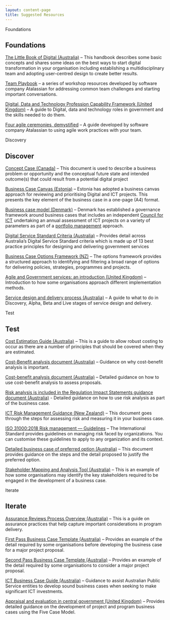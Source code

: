 ```yaml
---
layout: content-page
title: Suggested Resources
---
```

<div class="label Foundations">Foundations</div>
<h2 class="mt-0">Foundations</h2>
<div class="links-list mb-3">
    <p><a href="https://www.dta.gov.au/blogs/thinking-and-acting-digitally-little-book-digital">The Little Book of Digital (Australia)</a> &ndash; This handbook describes some basic concepts and shares some ideas on the best ways to start digital transformation in your organisation including establishing a multidisciplinary team and adopting user-centred design to create better results.</p>
    <p><a href="https://www.atlassian.com/team-playbook">Team Playbook</a> &ndash; a series of workshop resources developed by software company Atalassian for addressing common team challenges and starting important conversations.</p>
    <p><a href="https://www.gov.uk/government/collections/digital-data-and-technology-profession-capability-framework">Digital, Data and Technology Profession Capability Framework (United Kingdom)</a> &ndash; A guide to Digital, data and technology roles in government and the skills needed to do them.</p>
    <p><a href="https://www.atlassian.com/agile/scrum/ceremonies">Four agile ceremonies, demystified</a> &ndash; A guide developed by software company Atalassian to using agile work practices with your team.</p>
</div>
<div class="label Discovery">Discovery</div>
<h2 class="mt-0">Discover</h2>
<div class="links-list mb-3">
    <p><a href="conhttps://www.tbs-sct.gc.ca/pol-cont/doc/32593-eng.docx">Concept Case (</a><a href="conhttps://www.tbs-sct.gc.ca/pol-cont/doc/32593-eng.docx">Canada)</a> &ndash; This document is used to describe a business problem or opportunity and the conceptual future state and intended outcome(s) that could result from a potential digital project</p>
    <p><a href="https://dtaplaybook.z24.web.core.windows.net/play1/EstoniaBusinessCase.pdf">Business Case Canvas (Estonia)</a> &ndash; Estonia has adopted a business canvas approach for reviewing and prioritising Digital and ICT projects. This presents the key element of the business case in a one-page (A4) format.</p>
    <p><a href="https://en.digst.dk/ict-portfolio-management/business-case-model/">Business case model (Denmark)</a> &ndash; Denmark has established a governance framework around business cases that includes an independent <a href="https://en.digst.dk/ict-portfolio-management/the-danish-council-for-ict/">Council for ICT</a> undertaking an annual assessment of ICT projects on a variety of parameters as part of a <a href="https://en.digst.dk/ict-portfolio-management/ict-project-model/">portfolio management</a> approach.</p>
    <p><a href="https://www.dta.gov.au/help-and-advice/about-digital-service-standard">Digital Service Standard Criteria (Australia)</a> &ndash; Provides detail across Australia&rsquo;s Digital Service Standard criteria which is made up of 13 best practice principles for designing and delivering government services</p>
    <p><a href="https://treasury.govt.nz/sites/default/files/2019-08/bbc-options-framework-analysis.pdf">Business Case Options Framework (NZ)</a> &ndash; The options framework provides a structured approach to identifying and filtering a broad range of options for delivering policies, strategies, programmes and projects.</p>
    <p><a href="https://www.gov.uk/service-manual/agile-delivery/agile-government-services-introduction">Agile and Government services: an introduction (United Kingdom)</a> &ndash; Introduction to how some organisations approach different implementation methods.</p>
    <p><a href="https://www.dta.gov.au/help-and-advice/build-and-improve-services/service-design-and-delivery-process">Service design and delivery process (Australia)</a> &ndash; A guide to what to do in Discovery, Alpha, Beta and Live stages of service design and delivery.</p>
</div>
<div class="label Test">Test</div>
<h2 class="mt-0">Test</h2>
<div class="links-list mb-3">
    <p><a href="https://www.finance.gov.au/government/commonwealth-investment-framework/commonwealth-investments-toolkit/cost-estimation">Cost Estimation Guide (Australia)</a> &ndash; This is a guide to allow robust costing to occur as there are a number of principles that should be covered when they are estimated.</p>
    <p><a href="https://www.pmc.gov.au/resource-centre/regulation/cost-benefit-analysis-guidance-note">Cost-Benefit analysis document (Australia)</a> &ndash; Guidance on why cost-benefit analysis is important.</p>
    <p><a href="https://www.pmc.gov.au/sites/default/files/publications/cost-benefit-analysis_0.pdf">Cost-benefit analysis document (Australia)</a> &ndash; Detailed guidance on how to use cost-benefit analysis to assess proposals.</p>
    <p><a href="https://www.pmc.gov.au/sites/default/files/publications/risk.pdf">Risk analysis is included in the Regulation Impact Statements guidance document (Australia)</a> - Detailed guidance on how to use risk analysis as part of the business case.</p>
    <p><a href="https://www.digital.govt.nz/assets/Documents/130ict-risk-management-guidance.pdf">ICT Risk Management Guidance (New Zealand)</a> &ndash; This document goes through the steps for assessing risk and measuring it in your business case.</p>
    <p><a href="https://www.iso.org/standard/65694.html">ISO 31000:2018 Risk management &mdash; Guidelines</a> &ndash; The International Standard provides guidelines on managing risk faced by organizations. You can customise these guidelines to apply to any organization and its context. </p>
    <p><a href="https://www.atap.gov.au/sites/default/files/f4_business_case_for_proposed_initiatives.pdf">Detailed business case of preferred option (Australia)</a> &ndash; This document provides guidance on the steps and the detail proposed to justify the preferred option.</p>
    <p><a href="https://www1.health.gov.au/internet/main/publishing.nsf/Content/ocp-mat">Stakeholder Mapping and Analysis Tool (Australia)</a> &ndash; This is an example of how some organisations may identify the key stakeholders required to be engaged in the development of a business case.</p>
</div>
<div class="label Iterate">Iterate</div>
<h2 class="mt-0">Iterate</h2>
<div class="links-list mb-3">
    <p><a href="https://www.finance.gov.au/government/assurance-reviews-risk-assessment/assurance-reviews-process-overview">Assurance Reviews Process Overview (Australia)</a> &ndash; This is a guide on assurance practices that help capture important considerations in program delivery.</p>
    <p><a href="https://www.finance.gov.au/sites/default/files/2019-11/1st-pass-business-case-template.doc">First Pass Business Case Template (Australia)</a> &ndash; Provides an example of the detail required by some organisations before developing the business case for a major project proposal.</p>
    <p><a href="https://www.finance.gov.au/sites/default/files/2019-11/ict-investment-approval-2nd-pass-business-case-template.doc">Second Pass Business Case Template (Australia)</a> &ndash; Provides an example of the detail required by some organisations to consider a major project proposal.</p>
    <p><a href="https://www.finance.gov.au/sites/default/files/2019-11/ICT_Business_Case_Guide.pdf">ICT Business Case Guide (Australia)</a> &ndash; Guidance to assist Australian Public Service entities to develop sound business cases when seeking to make significant ICT investments.</p>
    <p><a href="https://www.gov.uk/government/publications/the-green-book-appraisal-and-evaluation-in-central-governent">Appraisal and evaluation in central government (United Kingdom)</a> &ndash; Provides detailed guidance on the development of project and program business cases using the Five Case Model.</p>
</div>